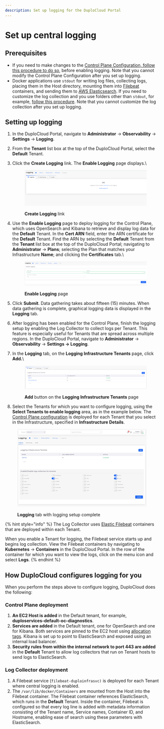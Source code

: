 ```yaml
---
description: Set up logging for the DuploCloud Portal
---
```


# Set up central logging

## Prerequisites

* If you need to make changes to the [Control Plane Configuration, follow this procedure to do so](custom-log-collection.md#updating-the-control-plane-by-editing-the-service-description), before enabling logging. Note that you cannot modify the Control Plane Configuration after you set up logging.
* Docker applications use `stdout` for writing log files, collecting logs, placing them in the Host directory, mounting them into [Filebeat ](https://www.elastic.co/beats/filebeat)containers, and sending them to [AWS Elasticsearch](https://aws.amazon.com/what-is/elasticsearch/).  If you need to customize the log collection and you use folders other than `stdout`, for example, [follow this procedure](custom-log-collection.md#customizing-elastic-filebeat-logging).  Note that you cannot customize the log collection after you set up logging.

## Setting up logging&#x20;

1. In the DuploCloud Portal, navigate to **Administrator** -> **Observability** -> **Settings** -> **Logging**.
2. From the **Tenant** list box at the top of the DuploCloud Portal, select the **Default** Tenant.
3.  Click the **Create Logging** link. The **Enable Logging** page displays.\


    <div align="left">

    <figure><img src="../../../.gitbook/assets/image (44).png" alt=""><figcaption><p><strong>Create Logging</strong> link</p></figcaption></figure>

    </div>


4.  Use the **Enable Logging** page to deploy logging for the Control Plane, which uses OpenSearch and Kibana to retrieve and display log data for the **Default** Tenant. In the **Cert ARN** field, enter the ARN certificate for the **Default** Tenant. Find the ARN by selecting the **Default** Tenant from the **Tenant** list box at the top of the DuploCloud Portal; navigating to **Administrator** -> **Plans**; selecting the Plan that matches your Infrastructure **Name**; and clicking the **Certificates** tab.\


    <div align="left">

    <figure><img src="../../../.gitbook/assets/image (155).png" alt=""><figcaption><p><strong>Enable Logging</strong> page</p></figcaption></figure>

    </div>


5. Click **Submit**. Data gathering takes about fifteen (15) minutes. When data gathering is complete, graphical logging data is displayed in the **Logging** tab.&#x20;
6. After logging has been enabled for the Control Plane, finish the logging setup by enabling the Log Collector to collect logs per Tenant. This feature is especially useful for Tenants that are spread across multiple regions. In the DuploCloud Portal, navigate to **Administrator** -> **Observability** -> **Settings -> Logging**. &#x20;
7.  In the **Logging** tab, on the **Logging Infrastructure Tenants** page, click **Add.**\


    <figure><img src="../../../.gitbook/assets/image (257).png" alt=""><figcaption><p><strong>Add</strong> button on the <strong>Logging Infrastructure Tenants</strong> page</p></figcaption></figure>
8. Select the Tenants for which you want to configure logging, using the **Select Tenants to enable logging** area, as in the example below. The [Control Plane configuration](custom-log-collection.md#updating-the-control-plane-by-editing-the-service-description) is deployed for each Tenant that you select in the Infrastructure, specified in **Infrastructure Details**.

<figure><img src="../../../.gitbook/assets/screenshot-nimbusweb.me-2024.02.21-14_43_41.png" alt=""><figcaption><p><strong>Logging</strong> tab with logging setup complete</p></figcaption></figure>

{% hint style="info" %}
The Log Collector uses [Elastic Filebeat](https://www.elastic.co/guide/en/beats/filebeat/current/filebeat-overview.html) containers that are deployed within each Tenant.&#x20;

When you enable a Tenant for logging, the Filebeat service starts up and begins log collection. View the Filebeat containers by navigating to **Kubernetes** -> **Containers** in the DuploCloud Portal. In the row of the container for which you want to view the logs, click on the menu icon and select **Logs**.
{% endhint %}

## How DuploCloud configures logging for you

When you perform the steps above to configure logging, DuploCloud does the following:

### Control Plane deployment

1. **An EC2 Host is added** in the Default tenant, for example, **duploservices-default-oc-diagnostics**.
2. **Services are added** in the Default tenant, one for OpenSearch and one for Kibana. Both services are pinned to the EC2 host using [allocation tags](../../../extras-overview/creating-advanced-functions.md). Kibana is set up to point to ElasticSearch and exposed using an internal load balancer.
3. **Security rules from within the internal network to port 443 are added** in the **Default** Tenant to allow log collectors that run on Tenant hosts to send logs to ElasticSearch. &#x20;

### Log Collector deployment

1. A Filebeat service (`filebeat-duploinfrasvc)` is deployed for each Tenant where central logging is enabled.&#x20;
2. The `/var/lib/docker/Containers` are mounted from the Host into the Filebeat container. The Filebeat container references ElasticSearch, which runs in the **Default** Tenant. Inside the container, Filebeat is configured so that every log line is added with metadata information consisting of the Tenant name, Service names, Container ID, and Hostname, enabling ease of search using these parameters with ElasticSearch.   &#x20;

